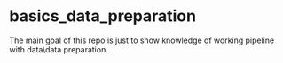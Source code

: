 # basics_data_preparation
The main goal of this repo is just to show knowledge of working pipeline with data\data preparation.
